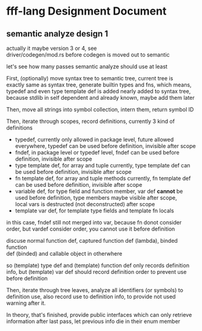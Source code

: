 # fff-lang Designment Document

## semantic analyze design 1

actually it maybe version 3 or 4, see  
driver/codegen/mod.rs before codegen is moved out to semantic

let's see how many passes semantic analyze should use at least

First, (optionally) move syntax tree to semantic tree, current tree is  
exactly same as syntax tree, generate builtin types and fns, which means,  
typedef and even type template def is added nearly added to syntax tree,  
because stdlib in self dependent and already known, maybe add them later

Then, move all strings into symbol collection, intern them, return symbol ID  

Then, iterate through scopes, record definitions, currently 3 kind of  
definitions
  - typedef, currently only allowed in package level, future allowed  
    everywhere, typedef can be used before definition, invisible after scope
  - fndef, in package level or typedef level, fndef can be used before 
    definition, invisible after scope
  - type template def, for array and tuple currently, type template def can  
    be used before definition, invisible after scope
  - fn template def, for array and tuple methods currently, fn template def  
    can be used before definition, invisible after scope
  - variable def, for type field and function member, var def **cannot** be  
    used before definition, type members maybe visible after scope,  
    local vars is destructed (not deconstructed) after scope
  - template var def, for template type fields and template fn locals
  
in this case, fndef still not merged into var, because fn donot consider  
order, but vardef consider order, you cannot use it before definition

discuse normal function def, captured function def (lambda), binded function  
def (binded) and callable object in otherwhere

so (template) type def and (template) function def only records definition  
info, but (template) var def should record definition order to prevent use  
before definition

Then, iterate through tree leaves, analyze all identifiers (or symbols) to  
definition use, also record use to definition info, to provide not used  
warning after it.

In theory, that's finished, provide public interfaces which can only retrieve  
information after last pass, let previous info die in their enum member

